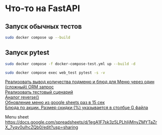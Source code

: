# Что-то на FastAPI

## Запуск обычных тестов
```bash
sudo docker compose up --build
```

## Запуск pytest
```bash
sudo docker compose -f docker-compose-test.yml up --build -d
```
```bash
sudo docker compose exec web_test pytest -s -v
```
[Реализовать вывод количества подменю и блюд для Меню через один (сложный) ORM запрос](https://github.com/Kaiden0001/RestaurantMenuAPI/blob/9f967ccc858aacde4fc4d7ef50343fab61aa78e4/src/menu/repositories/menu_repository.py#L23)<br>
[Реализовать тестовый сценарий](https://github.com/Kaiden0001/RestaurantMenuAPI/blob/a1de8aaee29bb59771ecdf637f426df5d3c31bf8/src/menu/tests/test_dish_and_submenu_count.py#L1)<br>
[Аналог reverse()](https://github.com/Kaiden0001/RestaurantMenuAPI/blob/491314d51a04aceeecc00877c06ec954355e48c9/src/menu/tests/utils.py#L30)<br>
[Обновление меню из google sheets раз в 15 сек](https://github.com/Kaiden0001/RestaurantMenuAPI/blob/be768a79b2e2d90d67ebb1aa809165c99a7993ef/src/menu/worker/tasks/excel_sync_task.py#L18)<br>
[Блюда по акции. Размер скидки (%) указывается в столбце G файла](https://github.com/Kaiden0001/RestaurantMenuAPI/blob/be768a79b2e2d90d67ebb1aa809165c99a7993ef/src/menu/worker/tasks/utils/parse_sheet.py#L126)<br>

Menu sheet
https://docs.google.com/spreadsheets/d/1egA1F7sk3z5LPLhlijMnyZMYTaZrX_7yqv0ulhcZQb0/edit?usp=sharing
